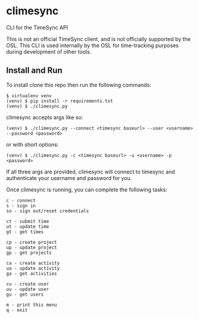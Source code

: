 # climesync
CLI for the TimeSync API

This is not an official TimeSync client, and is not officially supported by the
OSL. This CLI is used internally by the OSL for time-tracking purposes during
development of other tools.

Install and Run
---------------

To install clone this repo then run the following commands:

```
$ virtualenv venv
(venv) $ pip install -r requirements.txt
(venv) $ ./climesync.py
```

climesync accepts args like so:

```
(venv) $ ./climesync.py --connect <timesync baseurl> --user <username> --password <password>
```

or with short options:

```
(venv) $ ./climesync.py -c <timesync baseurl> -u <username> -p <password>
```

If all three args are provided, climesync will connect to timesync and
authenticate your username and password for you.
    

Once climesync is running, you can complete the following tasks:

```
c - connect
s - sign in
so - sign out/reset credentials

ct - submit time
ut - update time
gt - get times

cp - create project
up - update project
gp - get projects

ca - create activity
ua - update activity
ga - get activities

cu - create user
uu - update user
gu - get users

m - print this menu
q - exit
```
